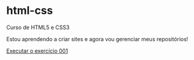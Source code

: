# html-css
 Curso de HTML5 e CSS3

 Estou aprendendo a criar sites e agora vou gerenciar meus repositórios!

 <a href="https://robersonnegrao.giyhub.ir/html-css/exercicios/ex001/index.html">Executar o exercício 001</a>
